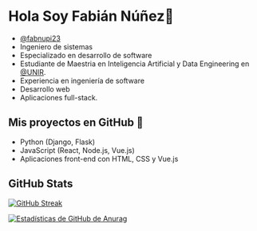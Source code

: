 # Hola Soy Fabián Núñez👋

- [@fabnupi23](https://www.github.com/fabnupi23)
- Ingeniero de sistemas
- Especializado en desarrollo de software
- Estudiante de Maestria en Inteligencia Artificial y Data Engineering en [@UNIR](https://colombia.unir.net/ingenieria/curso-inteligencia-artificial-data-science/).
- Experiencia en ingeniería de software
- Desarrollo web
- Aplicaciones full-stack.

## Mis proyectos en GitHub 👯
- Python (Django, Flask)
- JavaScript (React, Node.js, Vue.js)
- Aplicaciones front-end con HTML, CSS y  Vue.js

## GitHub Stats

[![GitHub Streak](https://github-readme-streak-stats.herokuapp.com?user=fabnupi23&theme=highcontrast)](https://git.io/streak-stats)

[![Estadísticas de GitHub de Anurag](https://github-readme-stats.vercel.app/api?username=anuraghazra)](https://github.com/anuraghazra/github-readme-stats)

